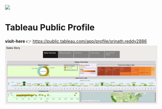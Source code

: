 ![](SalesDashbaord.png)
# Tableau Public Profile
**visit-here** :point_right:  https://public.tableau.com/app/profile/srinath.reddy2886
![](SalesDashbaordoverview.png)
